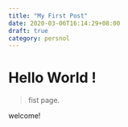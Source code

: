 ```yaml
---
title: "My First Post"
date: 2020-03-06T16:14:29+08:00
draft: true
category: persnol
---
```


# Hello World !

> fist page.

welcome!
